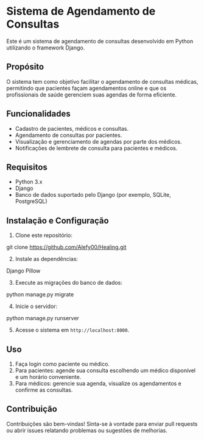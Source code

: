 # Sistema de Agendamento de Consultas

Este é um sistema de agendamento de consultas desenvolvido em Python utilizando o framework Django.

## Propósito

O sistema tem como objetivo facilitar o agendamento de consultas médicas, permitindo que pacientes façam agendamentos online e que os profissionais de saúde gerenciem suas agendas de forma eficiente.

## Funcionalidades

- Cadastro de pacientes, médicos e consultas.
- Agendamento de consultas por pacientes.
- Visualização e gerenciamento de agendas por parte dos médicos.
- Notificações de lembrete de consulta para pacientes e médicos.

## Requisitos

- Python 3.x
- Django
- Banco de dados suportado pelo Django (por exemplo, SQLite, PostgreSQL)

## Instalação e Configuração

1. Clone este repositório:

git clone https://github.com/Alefy00/Healing.git

2. Instale as dependências:

Django
Pillow


3. Execute as migrações do banco de dados:

python manage.py migrate

4. Inicie o servidor:

python manage.py runserver


5. Acesse o sistema em `http://localhost:8000`.

## Uso

1. Faça login como paciente ou médico.
2. Para pacientes: agende sua consulta escolhendo um médico disponível e um horário conveniente.
3. Para médicos: gerencie sua agenda, visualize os agendamentos e confirme as consultas.


## Contribuição

Contribuições são bem-vindas! Sinta-se à vontade para enviar pull requests ou abrir issues relatando problemas ou sugestões de melhorias.

